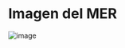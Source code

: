 # Imagen del MER 
![image](https://user-images.githubusercontent.com/56410444/153118279-1faa2250-cafb-46c8-9216-06caac55f5bb.png)
